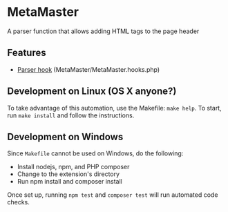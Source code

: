 # MetaMaster
A parser function that allows adding HTML <meta> tags to the page header

## Features
 * [Parser hook](https://www.mediawiki.org/wiki/Manual:Parser_functions) (MetaMaster/MetaMaster.hooks.php)

## Development on Linux (OS X anyone?)
To take advantage of this automation, use the Makefile: `make help`. To start,
run `make install` and follow the instructions.

## Development on Windows
Since `Makefile` cannot be used on Windows, do the following:
 * Install nodejs, npm, and PHP composer
 * Change to the extension's directory
 * Run npm install and composer install

Once set up, running `npm test` and `composer test` will run automated code checks.
